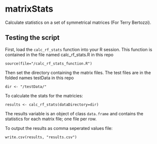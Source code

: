 matrixStats
===========
Calculate statistics on a set of symmetrical matrices (For Terry Bertozzi).

Testing the script
------------------

First, load the `calc_rf_stats` function into your R session. This function is contained in the file named calc_rf_stats.R in this repo
```
source(file="/calc_rf_stats_function.R")
```

Then set the directory containing the matrix files. The test files are in the folded names testData in this repo
```
dir <- "/testData/"
```

To calculate the stats for the matricies:
```
results <- calc_rf_stats(dataDirectory=dir)
```
The results variable is an object of class `data.frame` and contains the statistics for each matrix file; one file per row.

To output the results as comma seperated values file:
```
write.csv(results, "results.csv")
```
